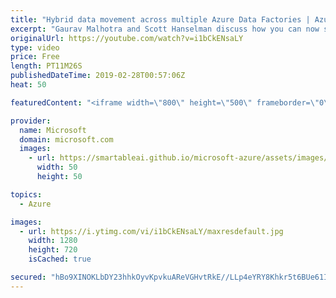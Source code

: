 ```yaml
---
title: "Hybrid data movement across multiple Azure Data Factories | Azure Friday"
excerpt: "Gaurav Malhotra and Scott Hanselman discuss how you can now share a self-hosted Integration Runtime (IR) across multiple data factories and consolidate on a single, highly available, multi-node (up to 4 nodes) self-hosted IR infrastructure. Doing so removes the need for separate, self-hosted IRs per"
originalUrl: https://youtube.com/watch?v=i1bCkENsaLY
type: video
price: Free
length: PT11M26S
publishedDateTime: 2019-02-28T00:57:06Z
heat: 50

featuredContent: "<iframe width=\"800\" height=\"500\" frameborder=\"0\" src=\"https://www.youtube.com/embed/i1bCkENsaLY\" allow=\"accelerometer; autoplay; encrypted-media; gyroscope; picture-in-picture\" allowfullscreen></iframe>"

provider:
  name: Microsoft
  domain: microsoft.com
  images:
    - url: https://smartableai.github.io/microsoft-azure/assets/images/organizations/microsoft.com-50x50.jpg
      width: 50
      height: 50

topics:
  - Azure

images:
  - url: https://i.ytimg.com/vi/i1bCkENsaLY/maxresdefault.jpg
    width: 1280
    height: 720
    isCached: true

secured: "hBo9XINOKLbDY23hhkOyvKpvkuAReVGHvtRkE//LLp4eYRY8Khkr5t6BUe61Ib8KQSNRSVnYdkJYK10ZrMi40WM5J/h1WztwFhTNf4EG2bJABOQXDEQ0/gpXA+BSwmHeELz+RobVgRXglTMNUlrnQWVE/OGoisJuO2NokKBWD0infjGh+zhxvlfAsfhJqguFqE5X6wk86kxqWnA1KGFnQYj+yQQqOHHdmnYORYyNbza+6E89JyX3rtZUD2bT8zwclgODCOksKVNaZXKPoWrn16VjH7HL2j9XF0BgRZx5HMDnmjRf3jrH38sOCPZMdMDqOEaYMHBnZv6hdplrGRG105pxGSJOdrg+Yn3XfzJwl805OX0kTMDyYekPdmRucMLljVhi5lnOMTaHR6fmG5hJSQ9tOQ24E0m3gJMroctSpn0=;WneP5adBS2os9mqgLg5hgQ=="
---
```


